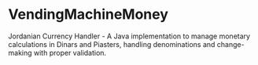 # VendingMachineMoney
Jordanian Currency Handler - A Java implementation to manage monetary calculations in Dinars and Piasters, handling denominations and change-making with proper validation.

